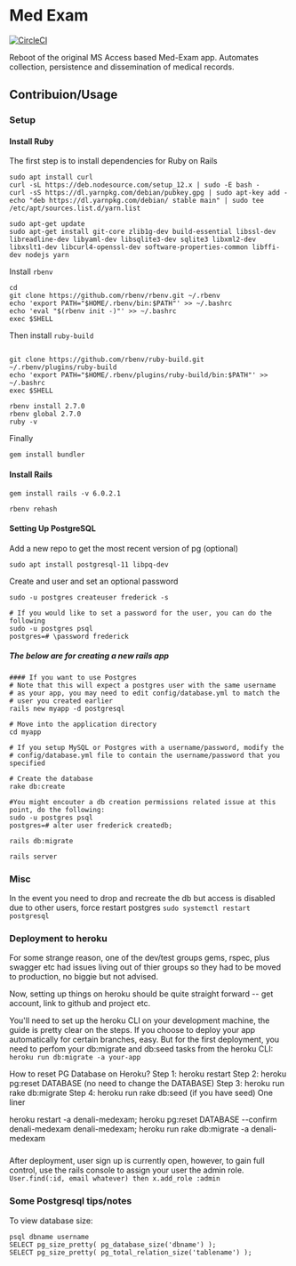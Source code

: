 # Med Exam

[![CircleCI](https://circleci.com/gh/nightcrawler-/denali-medexam.svg?style=shield&circle-token=9d7787382e040b45ca013ff710f1dfe29c1a8d5f)](https://circleci.com/gh/nightcrawler-/denali-medexam)

Reboot of the original MS Access based Med-Exam app. Automates collection, persistence and dissemination of medical records.

## Contribuion/Usage

### Setup

#### Install Ruby

The first step is to install dependencies for Ruby on Rails

```
sudo apt install curl
curl -sL https://deb.nodesource.com/setup_12.x | sudo -E bash -
curl -sS https://dl.yarnpkg.com/debian/pubkey.gpg | sudo apt-key add -
echo "deb https://dl.yarnpkg.com/debian/ stable main" | sudo tee /etc/apt/sources.list.d/yarn.list

sudo apt-get update
sudo apt-get install git-core zlib1g-dev build-essential libssl-dev libreadline-dev libyaml-dev libsqlite3-dev sqlite3 libxml2-dev libxslt1-dev libcurl4-openssl-dev software-properties-common libffi-dev nodejs yarn
```
Install `rbenv`

```
cd
git clone https://github.com/rbenv/rbenv.git ~/.rbenv
echo 'export PATH="$HOME/.rbenv/bin:$PATH"' >> ~/.bashrc
echo 'eval "$(rbenv init -)"' >> ~/.bashrc
exec $SHELL
```
Then install `ruby-build`

```

git clone https://github.com/rbenv/ruby-build.git ~/.rbenv/plugins/ruby-build
echo 'export PATH="$HOME/.rbenv/plugins/ruby-build/bin:$PATH"' >> ~/.bashrc
exec $SHELL

rbenv install 2.7.0
rbenv global 2.7.0
ruby -v
```

Finally

```
gem install bundler
```

#### Install Rails

```
gem install rails -v 6.0.2.1

rbenv rehash
```

#### Setting Up PostgreSQL

Add a new repo to get the most recent version of pg (optional)

```
sudo apt install postgresql-11 libpq-dev
```
Create and user and set an optional password

```
sudo -u postgres createuser frederick -s

# If you would like to set a password for the user, you can do the following
sudo -u postgres psql
postgres=# \password frederick

```

##### The below are for creating a new rails app

```
#### If you want to use Postgres
# Note that this will expect a postgres user with the same username
# as your app, you may need to edit config/database.yml to match the
# user you created earlier
rails new myapp -d postgresql

# Move into the application directory
cd myapp

# If you setup MySQL or Postgres with a username/password, modify the
# config/database.yml file to contain the username/password that you specified

# Create the database
rake db:create

#You might encouter a db creation permissions related issue at this point, do the following:
sudo -u postgres psql
postgres=# alter user frederick createdb;

rails db:migrate

rails server
```

### Misc

In the event you need to drop and recreate the db but access is disabled due to other users, force restart postgres `sudo systemctl restart postgresql`

### Deployment to heroku

For some strange reason, one of the dev/test groups gems, rspec, plus swagger etc had issues living out of thier groups so they had to be moved to production, no biggie but not advised.

Now, setting up things on heroku should be quite straight forward -- get account, link to github and project etc.

You'll need to set up the heroku CLI on your development machine, the guide is pretty clear on the steps. If you choose to deploy your app automatically for certain branches, easy. But for the first deployment, you need to perfom your db:migrate and db:seed tasks from the heroku CLI: `heroku run db:migrate -a your-app`

How to reset PG Database on Heroku?
Step 1: heroku restart
Step 2: heroku pg:reset DATABASE (no need to change the DATABASE)
Step 3: heroku run rake db:migrate
Step 4: heroku run rake db:seed (if you have seed)
One liner

heroku restart -a denali-medexam; heroku pg:reset DATABASE --confirm denali-medexam denali-medexam; heroku run rake db:migrate -a denali-medexam

###

After deployment, user sign up is currently open, however, to gain full control, use the rails console to assign your user the admin role. `User.find(:id, email whatever) then x.add_role :admin`

### 

### Some Postgresql tips/notes
To view database size:

```
psql dbname username
SELECT pg_size_pretty( pg_database_size('dbname') );
SELECT pg_size_pretty( pg_total_relation_size('tablename') );
```
